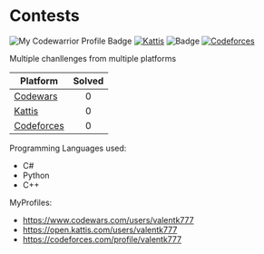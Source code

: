 # Contests

![My Codewarrior Profile Badge](https://www.codewars.com/users/valentk777/badges/small)
[![Kattis](https://img.shields.io/badge/Kattis-STATUS-COLOR.svg)](https://open.kattis.com/users/valentk777)
![Badge](https://cp-logo.vercel.app/codechef/valentk777)
[![Codeforces](https://img.shields.io/badge/Codeforces-STATUS-COLOR.svg)](https://codeforces.com/profile/valentk777)

Multiple chanllenges from multiple platforms

| Platform                                                                      | Solved | 
|-------------------------------------------------------------------------------|:------:|
| [Codewars](https://github.com/valentk777/Contests/tree/master/Codewars)       |   0    |
| [Kattis](https://github.com/valentk777/Contests/tree/master/Kattis)           |   0    | 
| [Codeforces](https://github.com/valentk777/Contests/tree/master/Codeforces)   |   0    | 


Programming Languages used:
* C#
* Python
* C++

MyProfiles:
* https://www.codewars.com/users/valentk777
* https://open.kattis.com/users/valentk777
* https://codeforces.com/profile/valentk777